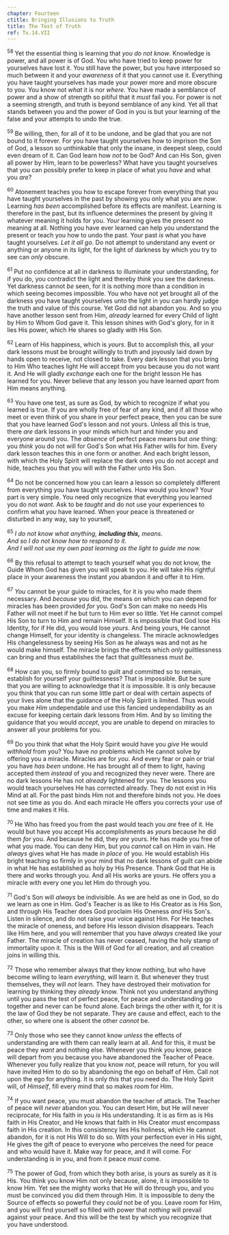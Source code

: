 ```yaml
---
chapter: Fourteen
ctitle: Bringing Illusions to Truth
title: The Test of Truth
ref: Tx.14.VII
---
```


<sup>58</sup> Yet the essential thing is learning that *you do not know*. Knowledge
is power, and all power is of God. You who have tried to keep power for
yourselves have lost it. You still have the power, but you have
interposed so much between it and your *awareness* of it that you cannot
use it. Everything you have taught yourselves has made your power more
and more obscure to you. You know not *what* it is nor *where*. You have
made a semblance of power and a show of strength so pitiful that it
*must* fail you. For power is not a seeming strength, and truth is
beyond semblance of any kind. Yet all that stands between you and the
power of God in you is but your learning of the false and your attempts
to undo the true.

<sup>59</sup> Be willing, then, for all of it to be undone, and be glad that you
are not bound to it forever. For you have taught yourselves how to
imprison the Son of God, a lesson so unthinkable that only the insane,
in deepest sleep, could even dream of it. Can God learn how *not* to be
God? And can His Son, given all power by Him, learn to be powerless?
What have you taught yourselves that you can possibly prefer to keep in
place of what you *have* and what you *are*?

<sup>60</sup> Atonement teaches you how to escape forever from everything that you
have taught yourselves in the past by showing you only what you are
*now*. Learning *has been* accomplished before its effects are manifest.
Learning is therefore in the past, but its influence determines the
present by giving it whatever meaning it holds for you. *Your* learning
gives the present no meaning at all. Nothing you have ever learned can
help you understand the present or teach you how to undo the past. Your
past *is* what you have taught yourselves. *Let it all go*. Do not
attempt to understand any event or anything or anyone in its light, for
the light of darkness by which you try to see can *only* obscure.

<sup>61</sup> Put no confidence at all in darkness to illuminate your
understanding, for if you do, you contradict the light and thereby
*think* you see the darkness. Yet darkness cannot *be* seen, for it is
nothing more than a condition in which seeing becomes impossible. You
who have not yet brought all of the darkness you have taught yourselves
unto the light in you can hardly judge the truth and value of this
course. Yet God did not abandon you. And so you have another lesson sent
from Him, *already* learned for every Child of light by Him to Whom God
gave it. This lesson shines with God's glory, for in it lies His power,
which He shares so gladly with His Son.

<sup>62</sup> Learn of His happiness, which is *yours*. But to accomplish this, all
your dark lessons must be brought willingly to truth and joyously laid
down by hands open to receive, not closed to take. Every dark lesson
that you bring to Him Who teaches light He will accept from you because
you do not want it. And He will gladly *exchange* each one for the
bright lesson He has learned for you. Never believe that any lesson you
have learned *apart* from Him means anything.

<sup>63</sup> You have one test, as sure as God, by which to recognize if what you
learned is true. If you are wholly free of fear of any kind, and if all
those who meet or even think of you share in your perfect peace, then
you can be sure that you have learned God's lesson and not yours. Unless
all this is true, there *are* dark lessons in your minds which hurt and
hinder you and everyone around you. The *absence* of perfect peace means
but *one* thing: you *think* you do not will for God's Son what His
Father wills for him. Every dark lesson teaches this in one form or
another. And each bright lesson, with which the Holy Spirit will replace
the dark ones you do not accept and hide, teaches you that you will
*with* the Father unto His Son.

<sup>64</sup> Do not be concerned how you can learn a lesson so completely
different from everything you have taught yourselves. How would you
know? Your part is very simple. You need only recognize that everything
you learned you do not *want*. Ask to be *taught* and do not use your
experiences to confirm what *you* have learned. When your peace is
threatened or disturbed in any way, say to yourself,

<sup>65</sup> *I do not know what anything, **including this,** means.<br/>
And so I do not know how to respond to it.<br/>
And I will not use my own past learning as the light to guide me now.*

<sup>66</sup> By this refusal to attempt to teach yourself what you do not know,
the Guide Whom God has given you will speak to you. He will take His
rightful place in your awareness the instant *you* abandon it and offer
it to Him.

<sup>67</sup> *You* cannot be your guide to miracles, for it is you who made them
necessary. And *because* you did, the means on which you can depend for
miracles has been provided *for* you. God's Son can make no needs His
Father will not meet if he but turn to Him ever so little. Yet He cannot
compel His Son to turn to Him and remain Himself. It is impossible that
God lose His Identity, for if He did, you would lose *yours*. And being
yours, He cannot change Himself, for your identity *is* changeless. The
miracle acknowledges His changelessness by seeing His Son as he always
was and not as he would make himself. The miracle brings the effects
which *only* guiltlessness can bring and thus establishes the fact that
guiltlessness must *be*.

<sup>68</sup> How can you, so firmly bound to guilt and committed so to remain,
establish for yourself your guiltlessness? That is impossible. But be
sure that you are willing to acknowledge that it *is* impossible. It is
only because you think that you can run some little part or deal with
certain aspects of your lives alone that the guidance of the Holy Spirit
is limited. Thus would you make *Him* undependable and use this fancied
undependability as an excuse for keeping certain dark lessons from Him.
And by so limiting the guidance that you would *accept*, you are unable
to depend on miracles to answer all your problems for you.

<sup>69</sup> Do you think that what the Holy Spirit would have you *give* He would
*withhold* from you? You have *no* problems which He cannot solve by
offering you a miracle. Miracles are for *you*. And every fear or pain
or trial you have *has been* undone. He has brought all of them to
light, having accepted them *instead* of you and recognized they never
were. There are no dark lessons He has not *already* lightened for you.
The lessons you would teach yourselves He has corrected already. They do
not exist in His Mind at all. For the past binds Him not and therefore
binds not you. He does not see time as you do. And each miracle He
offers you corrects your use of time and makes it His.

<sup>70</sup> He Who has freed you from the past would teach you *are* free of it.
He would but have you accept His accomplishments as *yours* because he
did them *for* you. And because he did, they *are* yours. He has made
you free of what you made. You can deny Him, but you *cannot* call on
Him in vain. He *always* gives what He has made *in place* of you. He
would establish His bright teaching so firmly in your mind that no dark
lessons of guilt can abide in what He has established as holy by His
Presence. Thank God that He is there and works through you. And all His
works are yours. He offers you a miracle with every one you let Him do
through you.

<sup>71</sup> God's Son will *always* be indivisible. As we are held as one in God,
so do we learn as one in Him. God's Teacher is as like to His Creator as
is His Son, and through His Teacher does God proclaim His Oneness *and*
His Son's. Listen in silence, and do not raise your voice against Him.
For He teaches the miracle of oneness, and before His lesson division
disappears. Teach like Him here, and you will remember that you have
*always* created like your Father. The miracle of creation has never
ceased, having the holy stamp of immortality upon it. This is the Will
of God for all creation, and all creation joins in willing this.

<sup>72</sup> Those who remember always that they know nothing, but who have become
willing to learn *everything*, will learn it. But whenever they trust
themselves, they will *not* learn. They have destroyed their motivation
for learning by thinking they *already* know. Think not you understand
anything until you pass the test of perfect peace, for peace and
understanding go together and never can be found alone. Each brings the
other *with* it, for it is the law of God they be not separate. They are
cause and effect, each to the other, so where one is absent the other
*cannot* be.

<sup>73</sup> Only those who see they cannot know *unless* the effects of
understanding are with them can really learn at all. And for this, it
must be peace they *want* and nothing else. Whenever you think *you*
know, peace will depart from you because you have abandoned the Teacher
of Peace. Whenever you fully realize that you know *not*, peace will
return, for you will have invited Him to do so by abandoning the ego on
behalf of Him. Call not upon the ego for anything. It is only *this*
that you need do. The Holy Spirit will, of *Himself*, fill every mind
that so makes room for Him.

<sup>74</sup> If you want peace, you must abandon the teacher of attack. The
Teacher of peace will *never* abandon you. You can desert Him, but He
will never reciprocate, for His faith in you *is* His understanding. It
is as firm as is His faith in His Creator, and He knows that faith in
His Creator *must* encompass faith in His creation. In this consistency
lies His holiness, which He cannot abandon, for it is not His Will to do
so. With your perfection ever in His sight, He gives the gift of peace
to everyone who perceives the need for peace and who would have it. Make
way for peace, and it will come. For understanding is in you, and from
it peace *must* come.

<sup>75</sup> The power of God, from which they both arise, is yours as surely as
it is His. You think you know Him not only because, alone, it is
impossible to know Him. Yet see the mighty works that He will do through
you, and you must be convinced you did them through Him. It is
impossible to deny the Source of effects so powerful they *could* not be
of you. Leave room for Him, and you will find yourself so filled with
power that *nothing* will prevail against your peace. And this will be
the test by which you recognize that you have understood.

